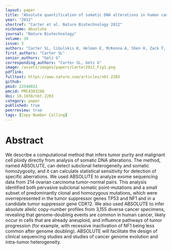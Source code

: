 ```yaml
---
layout: paper
title: "Absolute quantification of somatic DNA alterations in human cancer"
year: "2012"
shortref: "Carter et al. Nature Biotechnology 2012"
nickname: Absolute
journal: "Nature Biotechnology"
volume: 30
issue: 5
authors: "Carter SL, Cibulskis K, Helman E, McKenna A, Shen H, Zack T, Laird PW, Onofrio RC, Winckler W, Weir BA, Beroukhim R, Pellman D, Levine DA, Lander ES, Meyerson M, Getz G"
first_authors: "Carter SL"
senior_authors: "Getz G"
corresponding_authors: "Carter SL, Getz G"
image: /assets/images/papers/Carter2012_Fig1.png
pdflink:
fulltext: https://www.nature.com/articles/nbt.2203
github:
pmid: 22544022
pmcid: PMC4383288
doi: 10.1038/nbt.2203
category: paper
published: true
peerreview: true
tags: [Copy Number Calling]
---
```


# Abstract

We describe a computational method that infers tumor purity and malignant cell ploidy directly from analysis of somatic DNA alterations. The method, named ABSOLUTE, can detect subclonal heterogeneity and somatic homozygosity, and it can calculate statistical sensitivity for detection of specific aberrations. We used ABSOLUTE to analyze exome sequencing data from 214 ovarian carcinoma tumor-normal pairs. This analysis identified both pervasive subclonal somatic point-mutations and a small subset of predominantly clonal and homozygous mutations, which were overrepresented in the tumor suppressor genes TP53 and NF1 and in a candidate tumor suppressor gene CDK12. We also used ABSOLUTE to infer absolute allelic copy-number profiles from 3,155 diverse cancer specimens, revealing that genome-doubling events are common in human cancer, likely occur in cells that are already aneuploid, and influence pathways of tumor progression (for example, with recessive inactivation of NF1 being less common after genome doubling). ABSOLUTE will facilitate the design of clinical sequencing studies and studies of cancer genome evolution and intra-tumor heterogeneity.

